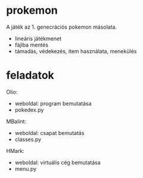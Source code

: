 # prokemon

A játék az 1. genecrációs pokemon másolata.
 - lineáris játékmenet
 - fájlba mentés
 - támadás, védekezés, item használata, menekülés

# feladatok
Olio:
 - weboldal: program bemutatása
 - pokedex.py

MBalint:
 - weboldal: csapat bemutatás
 - classes.py

HMark:
 - weboldal: virtuális cég bemutatása
 - menu.py
